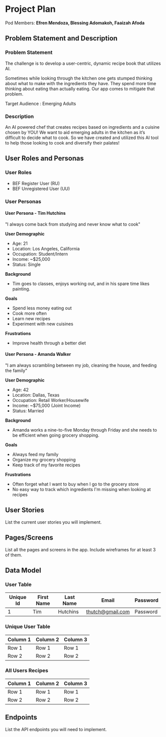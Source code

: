 # Project Plan

Pod Members: **Efren Mendoza, Blessing Adomakoh, Faaizah Afoda**

## Problem Statement and Description

### Problem Statement

The challenge is to develop a user-centric, dynamic recipe book that utilizes AI.

Sometimes while looking through the kitchen one gets stumped thinking about what to make with the ingredients they have. They spend more time thinking about eating than actually eating. Our app comes to mitigate that problem.

Target Audience : Emerging Adults

### Description

An AI powered chef that creates recipes based on ingredients and a cuisine chosen by YOU!
We want to aid emerging adults in the kitchen as it’s difficult to decide what to cook. So we have created and utilized this AI tool to help those looking to cook and diversify their palates!

## User Roles and Personas

### User Roles

- BEF Register User (RU)
- BEF Unregistered User (UU)

### User Personas

#### User Persona - Tim Hutchins

"I always come back from studying and never know what to cook"

**User Demographic**

- Age: 21
- Location: Los Angeles, California
- Occupation: Student/Intern
- Income: ~$25,000
- Status: Single

**Background**

- Tim goes to classes, enjoys working out, and in his spare time likes painting.

**Goals**

- Spend less money eating out
- Cook more often
- Learn new recipes
- Experiment with new cuisines

**Frustrations**

- Improve health through a better diet

#### User Persona - Amanda Walker

"I am always scrambling between my job, cleaning the house, and feeding the family"

**User Demographic**

- Age: 42
- Location: Dallas, Texas
- Occupation: Retail Worker/Housewife
- Income: ~$75,000 (Joint Income)
- Status: Married

**Background**

- Amanda works a nine-to-five Monday through Friday and she needs to be efficient when going grocery shopping.

**Goals**

- Always feed my family
- Organize my grocery shopping
- Keep track of my favorite recipes

**Frustrations**

- Often forget what I want to buy when I go to the grocery store
- No easy way to track which ingredients I'm missing when looking at recipes

## User Stories

List the current user stories you will implement.

## Pages/Screens

List all the pages and screens in the app. Include wireframes for at least 3 of them.

## Data Model

### User Table

| Unique Id | First Name | Last Name | Email            | Password |
| --------- | ---------- | --------- | ---------------- | -------- |
| 1         | Tim        | Hutchins  | thutch@gmail.com | Password |

### Unique User Table

| Column 1 | Column 2 | Column 3 |
| -------- | -------- | -------- |
| Row 1    | Row 1    | Row 1    |
| Row 2    | Row 2    | Row 2    |

### All Users Recipes

| Column 1 | Column 2 | Column 3 |
| -------- | -------- | -------- |
| Row 1    | Row 1    | Row 1    |
| Row 2    | Row 2    | Row 2    |

## Endpoints

List the API endpoints you will need to implement.
